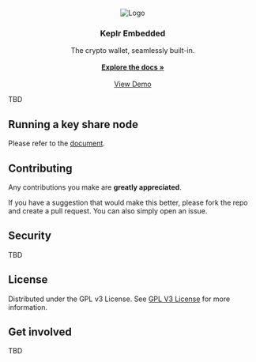 <br/>
<div align="center">
<img 
    src="https://keplr-ewallet.s3.ap-northeast-2.amazonaws.com/icons/product_logo.png" 
    alt="Logo" 
>
<h3 align="center">Keplr Embedded</h3>
<p align="center">
The crypto wallet, seamlessly built-in.
<br/>
<br/>
<a href="https://docs.embed.keplr.app"><strong>Explore the docs »</strong></a>
<br/>
<br/>
<a href="https://demo.embed.keplr.app">View Demo</a>  
</p>
</div>

TBD

## Running a key share node

Please refer to the
[document](https://github.com/chainapsis/ewallet/blob/main/documentation/key_share_node.md).

## Contributing

Any contributions you make are **greatly appreciated**.

If you have a suggestion that would make this better, please fork the repo and
create a pull request. You can also simply open an issue.

## Security

TBD

## License

Distributed under the GPL v3 License. See
[GPL V3 License](https://opensource.org/license/gpl-3-0) for more information.

## Get involved

TBD
